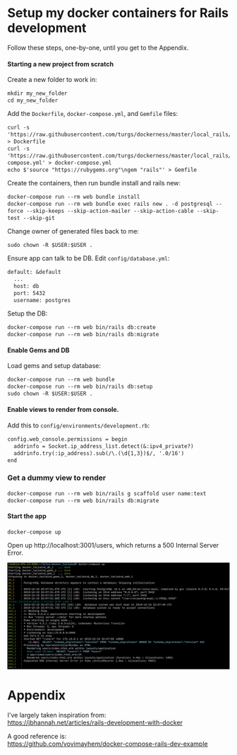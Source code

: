 # Setup my docker containers for Rails development

Follow these steps, one-by-one, until you get to the Appendix.

#### Starting a new project from scratch

Create a new folder to work in:

```
mkdir my_new_folder
cd my_new_folder
```

Add the `Dockerfile`, `docker-compose.yml`, and `Gemfile` files:

```
curl -s 'https://raw.githubusercontent.com/turgs/dockerness/master/local_rails/Dockerfile' > Dockerfile
curl -s 'https://raw.githubusercontent.com/turgs/dockerness/master/local_rails/docker-compose.yml' > docker-compose.yml
echo $'source "https://rubygems.org"\ngem "rails"' > Gemfile
```

Create the containers, then run bundle install and rails new:

```
docker-compose run --rm web bundle install
docker-compose run --rm web bundle exec rails new . -d postgresql --force --skip-keeps --skip-action-mailer --skip-action-cable --skip-test --skip-git
```

Change owner of generated files back to me:

```
sudo chown -R $USER:$USER .
```

Ensure app can talk to be DB. Edit `config/database.yml`:

```
default: &default
  ...
  host: db
  port: 5432
  username: postgres
```

Setup the DB:

```
docker-compose run --rm web bin/rails db:create
docker-compose run --rm web bin/rails db:migrate
```

#### Enable Gems and DB

Load gems and setup database:

```
docker-compose run --rm web bundle
docker-compose run --rm web bin/rails db:setup
sudo chown -R $USER:$USER .
```

#### Enable views to render from console.

Add this to `config/environments/development.rb`:

```
config.web_console.permissions = begin
  addrinfo = Socket.ip_address_list.detect(&:ipv4_private?)
  addrinfo.try(:ip_address).sub(/\.(\d{1,3})$/, '.0/16')
end
```

### Get a dummy view to render

```
docker-compose run --rm web bin/rails g scaffold user name:text
docker-compose run --rm web bin/rails db:migrate
```


#### Start the app

```
docker-compose up
```

Open up http://localhost:3001/users, which returns a 500 Internal Server Error.

![error](500_error.png)


# Appendix

I've largely taken inspiration from:  
https://jbhannah.net/articles/rails-development-with-docker

A good reference is:  
https://github.com/vovimayhem/docker-compose-rails-dev-example
